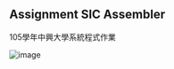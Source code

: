 ## Assignment SIC Assembler

105學年中興大學系統程式作業

![image](https://github.com/WillyWu0201/AssemblerHomeWork/screenshot.png)